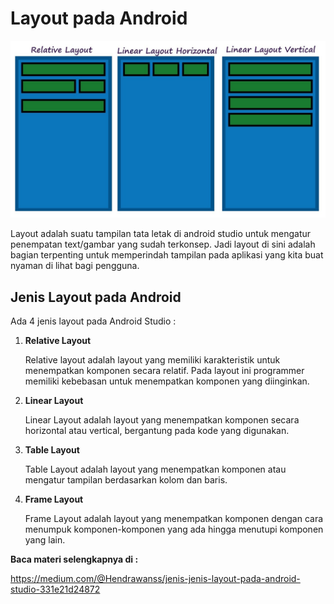 # Layout pada Android
![Layout pada Android](layout.jpg)

Layout adalah suatu tampilan tata letak di android studio untuk mengatur penempatan text/gambar yang sudah terkonsep. Jadi layout di sini adalah bagian terpenting untuk memperindah tampilan pada aplikasi yang kita buat nyaman di lihat bagi pengguna.

## Jenis Layout pada Android
Ada 4 jenis layout pada Android Studio :
1. **Relative Layout**

    Relative layout adalah layout yang memiliki karakteristik untuk menempatkan komponen secara relatif. Pada layout ini programmer memiliki kebebasan untuk menempatkan komponen yang diinginkan.
2. **Linear Layout**

    Linear Layout adalah layout yang menempatkan komponen secara horizontal atau vertical, bergantung pada kode yang digunakan. 
3. **Table Layout**

    Table Layout adalah layout yang menempatkan komponen atau mengatur tampilan berdasarkan kolom dan baris.
4. **Frame Layout**

    Frame Layout adalah layout yang menempatkan komponen dengan cara menumpuk komponen-komponen yang ada hingga menutupi komponen yang lain. 


**Baca materi selengkapnya di :**

https://medium.com/@Hendrawanss/jenis-jenis-layout-pada-android-studio-331e21d24872